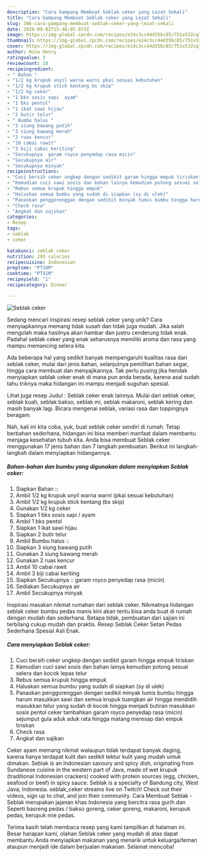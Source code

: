 ```yaml
---
description: "Cara Gampang Membuat Seblak ceker yang Lezat Sekali"
title: "Cara Gampang Membuat Seblak ceker yang Lezat Sekali"
slug: 386-cara-gampang-membuat-seblak-ceker-yang-lezat-sekali
date: 2020-09-01T15:48:05.073Z
image: https://img-global.cpcdn.com/recipes/e14c3cc44d35bc85/751x532cq70/seblak-ceker-foto-resep-utama.jpg
thumbnail: https://img-global.cpcdn.com/recipes/e14c3cc44d35bc85/751x532cq70/seblak-ceker-foto-resep-utama.jpg
cover: https://img-global.cpcdn.com/recipes/e14c3cc44d35bc85/751x532cq70/seblak-ceker-foto-resep-utama.jpg
author: Nina Henry
ratingvalue: 3
reviewcount: 10
recipeingredient:
- " Bahan "
- "1/2 kg krupuk unyil warna warni pkai sesuai kebutuhan"
- "1/2 kg krupuk stick kentang bs skip"
- "1/2 kg ceker"
- "1 bks sosis sapi  ayam"
- "1 bks pentol"
- "1 ikat sawi hijau"
- "2 butir telur"
- " Bumbu halus "
- "3 siung bawang putih"
- "3 siung bawang merah"
- "2 ruas kencur"
- "10 cabai rawit"
- "3 biji cabai keriting"
- "Secukupnya  garam royco penyedap rasa micin"
- "Secukupnya air"
- "Secukupnya minyak"
recipeinstructions:
- "Cuci bersih ceker ungkep dengan sedikit garam hingga empuk tiriskan"
- "Kemudian cuci sawi sosis dan bahan lainya kemudian potong sesuai selera dan kocok lepas telur"
- "Rebus semua krupuk hingga empuk"
- "Haluskan semua bumbu yang sudah di siapkan (sy di ulek)"
- "Panaskan penggorenggan dengan sedikit minyak tumis bumbu hingga harum masukkan sawi dan semua krupuk tuangkan air hingga mendidih masukkan telur yang sudah di kocok hingga menjadi butiran masukkan sosis pentol ceker tambahkan garam royco penyedap rasa (micin) sejumput gula aduk aduk rata hingga matang meresap dan empuk tiriskan"
- "Check rasa"
- "Angkat dan sajikan"
categories:
- Resep
tags:
- seblak
- ceker

katakunci: seblak ceker 
nutrition: 293 calories
recipecuisine: Indonesian
preptime: "PT34M"
cooktime: "PT41M"
recipeyield: "1"
recipecategory: Dinner

---
```



![Seblak ceker](https://img-global.cpcdn.com/recipes/e14c3cc44d35bc85/751x532cq70/seblak-ceker-foto-resep-utama.jpg)

Sedang mencari inspirasi resep seblak ceker yang unik? Cara menyiapkannya memang tidak susah dan tidak juga mudah. Jika salah mengolah maka hasilnya akan hambar dan justru cenderung tidak enak. Padahal seblak ceker yang enak seharusnya memiliki aroma dan rasa yang mampu memancing selera kita.

Ada beberapa hal yang sedikit banyak mempengaruhi kualitas rasa dari seblak ceker, mulai dari jenis bahan, selanjutnya pemilihan bahan segar, hingga cara membuat dan menyajikannya. Tak perlu pusing jika hendak menyiapkan seblak ceker enak di mana pun anda berada, karena asal sudah tahu triknya maka hidangan ini mampu menjadi suguhan spesial.

Lihat juga resep Judul : Seblak ceker enak lainnya. Mulai dari seblak ceker, seblak kuah, seblak bakso, seblak mi, seblak makaroni, seblak kering dan masih banyak lagi. Bicara mengenai seblak, variasi rasa dan toppingnya beragam.


Nah, kali ini kita coba, yuk, buat seblak ceker sendiri di rumah. Tetap berbahan sederhana, hidangan ini bisa memberi manfaat dalam membantu menjaga kesehatan tubuh kita. Anda bisa membuat Seblak ceker menggunakan 17 jenis bahan dan 7 langkah pembuatan. Berikut ini langkah-langkah dalam menyiapkan hidangannya.

<!--inarticleads1-->

##### Bahan-bahan dan bumbu yang digunakan dalam menyiapkan Seblak ceker:

1. Siapkan  Bahan ::
1. Ambil 1/2 kg krupuk unyil warna warni (pkai sesuai kebutuhan)
1. Ambil 1/2 kg krupuk stick kentang (bs skip)
1. Gunakan 1/2 kg ceker
1. Siapkan 1 bks sosis sapi / ayam
1. Ambil 1 bks pentol
1. Siapkan 1 ikat sawi hijau
1. Siapkan 2 butir telur
1. Ambil  Bumbu halus ::
1. Siapkan 3 siung bawang putih
1. Gunakan 3 siung bawang merah
1. Gunakan 2 ruas kencur
1. Ambil 10 cabai rawit
1. Ambil 3 biji cabai keriting
1. Siapkan Secukupnya :: garam royco penyedap rasa (micin)
1. Sediakan Secukupnya air
1. Ambil Secukupnya minyak


Inspirasi masakan nikmat rumahan dari seblak ceker. Nikmatnya hidangan seblak ceker bumbu pedas manis kini akan tentu bisa anda buat di rumah dengan mudah dan sederhana. Betapa tidak, pembuatan dari sajian ini terbilang cukup mudah dan praktis. Resep Seblak Ceker Setan Pedas Sederhana Spesial Asli Enak. 

<!--inarticleads2-->

##### Cara menyiapkan Seblak ceker:

1. Cuci bersih ceker ungkep dengan sedikit garam hingga empuk tiriskan
1. Kemudian cuci sawi sosis dan bahan lainya kemudian potong sesuai selera dan kocok lepas telur
1. Rebus semua krupuk hingga empuk
1. Haluskan semua bumbu yang sudah di siapkan (sy di ulek)
1. Panaskan penggorenggan dengan sedikit minyak tumis bumbu hingga harum masukkan sawi dan semua krupuk tuangkan air hingga mendidih masukkan telur yang sudah di kocok hingga menjadi butiran masukkan sosis pentol ceker tambahkan garam royco penyedap rasa (micin) sejumput gula aduk aduk rata hingga matang meresap dan empuk tiriskan
1. Check rasa
1. Angkat dan sajikan


Ceker ayam memang nikmat walaupun tidak terdapat banyak daging, karena hanya terdapat kulit dan sedikit tektur kulit yang mudah untuk dimakan. Seblak is an Indonesian savoury and spicy dish, originating from Sundanese cuisine in the western part of Java, made of wet krupuk (traditional Indonesian crackers) cooked with protein sources (egg, chicken, seafood or beef) in spicy sauce. Seblak is a specialty of Bandung city, West Java, Indonesia. seblak_ceker streams live on Twitch! Check out their videos, sign up to chat, and join their community. Cara Membuat Seblak - Seblak merupakan jajanan khas Indonesia yang bercitra rasa gurih dan Seperti basreng pedas / bakso goreng, ceker goreng, makaroni, kerupuk pedas, kerupuk mie pedas. 

Terima kasih telah membaca resep yang kami tampilkan di halaman ini. Besar harapan kami, olahan Seblak ceker yang mudah di atas dapat membantu Anda menyiapkan makanan yang menarik untuk keluarga/teman ataupun menjadi ide dalam berjualan makanan. Selamat mencoba!
